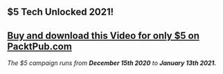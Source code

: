 ## $5 Tech Unlocked 2021!
[Buy and download this Video for only $5 on PacktPub.com](https://www.packtpub.com/product/c-8-programming-in-4-hours-video/9781789802672)
-----
*The $5 campaign         runs from __December 15th 2020__ to __January 13th 2021.__*

